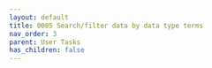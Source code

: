 ```yaml
---
layout: default
title: 0005 Search/filter data by data type terms
nav_order: 3
parent: User Tasks
has_children: false
---
```

